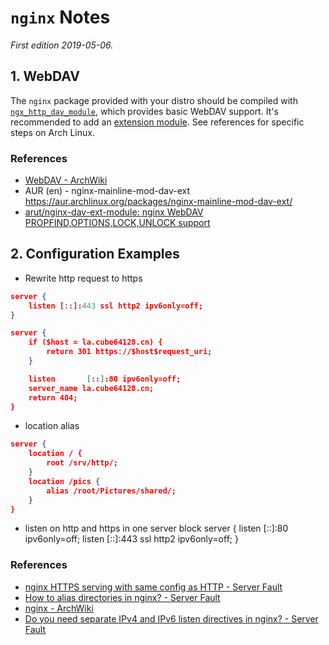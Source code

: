 # `nginx` Notes

*First edition 2019-05-06.*

## 1. WebDAV
The `nginx` package provided with your distro should be compiled with [`ngx_http_dav_module`](http://nginx.org/en/docs/http/ngx_http_dav_module.html), which provides basic WebDAV support. It's recommended to add an [extension module](https://github.com/arut/nginx-dav-ext-module). See references for specific steps on Arch Linux.

### References
* [WebDAV - ArchWiki](https://wiki.archlinux.org/index.php/WebDAV)
* AUR (en) - nginx-mainline-mod-dav-ext
https://aur.archlinux.org/packages/nginx-mainline-mod-dav-ext/
* [arut/nginx-dav-ext-module: nginx WebDAV PROPFIND,OPTIONS,LOCK,UNLOCK support](https://github.com/arut/nginx-dav-ext-module)

## 2. Configuration Examples
* Rewrite http request to https
```json
server {
    listen [::]:443 ssl http2 ipv6only=off;
}

server {
    if ($host = la.cube64128.cn) {
        return 301 https://$host$request_uri;
    }

    listen       [::]:80 ipv6only=off;
    server_name la.cube64128.cn;
    return 404; 
}
```

* location alias
```json
server {
    location / {
        root /srv/http/;
    }
    location /pics {
        alias /root/Pictures/shared/;
    }
}
```

* listen on http and https in one server block
server {
    listen [::]:80 ipv6only=off;
    listen [::]:443 ssl http2 ipv6only=off;
}


### References
* [nginx HTTPS serving with same config as HTTP - Server Fault](https://serverfault.com/questions/10854/nginx-https-serving-with-same-config-as-http)
* [How to alias directories in nginx? - Server Fault](https://serverfault.com/questions/748634/how-to-alias-directories-in-nginx)
* [nginx - ArchWiki](https://wiki.archlinux.org/index.php/Nginx)
* [Do you need separate IPv4 and IPv6 listen directives in nginx? - Server Fault](https://serverfault.com/questions/638367/do-you-need-separate-ipv4-and-ipv6-listen-directives-in-nginx)